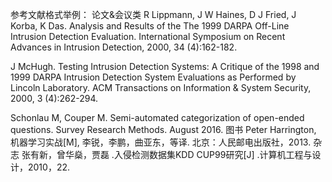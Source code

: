 参考文献格式举例：
论文&会议类
R Lippmann, J W Haines, D J Fried, J Korba, K Das. Analysis and Results of the The 1999 DARPA Off-Line Intrusion Detection Evaluation. International Symposium on Recent Advances in Intrusion Detection, 2000, 34 (4):162-182.

J McHugh. Testing Intrusion Detection Systems: A Critique of the 1998 and 1999 DARPA Intrusion Detection System Evaluations as Performed by Lincoln Laboratory. ACM Transactions on Information & System Security, 2000, 3 (4):262-294.

Schonlau M, Couper M. Semi-automated categorization of open-ended questions. Survey Research Methods. August 2016.
图书
Peter Harrington, 机器学习实战[M], 李锐，李鹏，曲亚东，等译. 北京：人民邮电出版社，2013.
杂志
张有新，曾华燊，贾磊 .入侵检测数据集KDD CUP99研究[J] .计算机工程与设计，2010，22.
